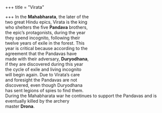 +++
title = "Virata"

+++
In the **Mahabharata**, the later of the  
two great Hindu epics, Virata is the king  
who shelters the five **Pandava** brothers,  
the epic’s protagonists, during the year  
they spend incognito, following their  
twelve years of exile in the forest. This  
year is critical because according to the  
agreement that the Pandavas have  
made with their adversary, **Duryodhana**,  
if they are discovered during this year  
the cycle of exile and living incognito  
will begin again. Due to Virata’s care  
and foresight the Pandavas are not  
discovered, even though Duryodhana  
has sent legions of spies to find them.  
During the Mahabharata war he continues to support the Pandavas and is  
eventually killed by the archery  
master **Drona**.